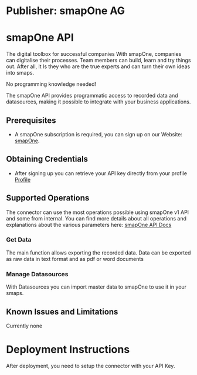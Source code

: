 # Publisher: smapOne AG
# smapOne API
The digital toolbox for successful companies
With smapOne, companies can digitalise their processes. Team members can build, learn and try things out. After all, it Is they who are the true experts and can turn their own ideas into smaps.

No programming knowledge needed!

The smapOne API provides programmatic access to recorded data and datasources, making it possible to integrate with your business applications.

## Prerequisites
* A smapOne subscription is required, you can sign up on our Website:  [smapOne](https://platform.smapone.com/portal/Account/Register?AsCreator=True&lang=en-GB).

## Obtaining Credentials

* After signing up you can retrieve your API key directly from your profile
[Profile](https://platform.smapone.com/portal/Creator/Profile/ManageApiToken)

## Supported Operations

The connector can use the most operations possible using smapOne v1 API and some from internal. 
You can find more details about all operations and explanations about the various parameters here: [smapOne API Docs](https://platform.smapone.com/Backend/swagger/ui/index)

### Get Data
The main function allows exporting the recorded data. 
Data can be exported as raw data in text format and as pdf or word documents

### Manage Datasources
With Datasources you can import master data to smapOne to use it in your smaps.

## Known Issues and Limitations
Currently none

# Deployment Instructions
After deployment, you need to setup the connector with your API Key.
